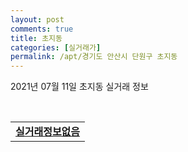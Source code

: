 ```yaml
---
layout: post
comments: true
title: 초지동
categories: [실거래가]
permalink: /apt/경기도 안산시 단원구 초지동
---
```


2021년 07월 11일 초지동 실거래 정보

<script type="text/javascript">
  google.charts.load('current', {'packages':['corechart']});
  google.charts.setOnLoadCallback(drawChart);

  function drawChart() {
    var data = google.visualization.arrayToDataTable([['거래일', '매매', '전월세', '전매'], ['20-07', 49, 80, 0], ['20-08', 53, 87, 0], ['20-09', 62, 77, 0], ['20-10', 91, 84, 0], ['20-11', 81, 66, 0], ['20-12', 178, 88, 0], ['21-01', 169, 89, 0], ['21-02', 133, 93, 0], ['21-03', 145, 122, 0], ['21-04', 83, 64, 0], ['21-05', 94, 93, 0], ['21-06', 54, 103, 0], ['21-07', 1, 12, 0]]);

    var options = {
      title: '최근 1년간 유형별 거래량 추이',
      legend: { position: 'bottom' }
    };

    var chart = new google.visualization.LineChart(document.getElementById('columnchart_material'));
    chart.draw(data, (options));년간 
  }
</script>

<div id="columnchart_material" style="width: 95%; margin-left: -35px; display: block"></div>
<br>
<table>
  <tr>
    <td colspan="4" style="font-weight: bold;"><a href="https://search.naver.com/search.naver?query=초지동 실거래정보없음">실거래정보없음</a></td>
  </tr>
    
</table>
    